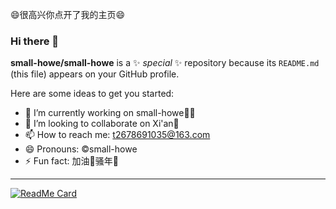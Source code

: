 <p><g-emoji class="g-emoji" alias="smile" fallback-src="https://github.githubassets.com/images/icons/emoji/unicode/1f604.png">😄</g-emoji>很高兴你点开了我的主页<g-emoji class="g-emoji" alias="smile" fallback-src="https://github.githubassets.com/images/icons/emoji/unicode/1f604.png">😄</g-emoji></p>


### Hi there 👋

**small-howe/small-howe** is a ✨ _special_ ✨ repository because its `README.md` (this file) appears on your GitHub profile.

Here are some ideas to get you started:

- 🔭 I’m currently working on small-howe🤦‍♂️
- 👯 I’m looking to collaborate on Xi'an🏇
- 📫 How to reach me: t2678691035@163.com
- 😄 Pronouns: ©small-howe
- ⚡ Fun fact: 加油💪骚年🌚
<hr>






[![ReadMe Card](https://github-readme-stats.vercel.app/api/pin/?username=small-howe&repo=springboot-stuy)](https://github.com/anuraghazra/github-readme-stats)
